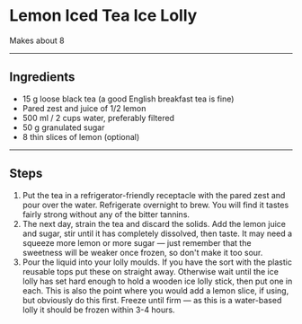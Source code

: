 # Lemon Iced Tea Ice Lolly

Makes about 8

---

## Ingredients

* 15 g loose black tea (a good English breakfast tea is fine)
* Pared zest and juice of 1/2 lemon
* 500 ml / 2 cups water, preferably filtered
* 50 g granulated sugar
* 8 thin slices of lemon (optional)

---

## Steps

1.  Put the tea in a refrigerator-friendly receptacle with the pared zest and pour over the water. Refrigerate overnight to brew. You will find it tastes fairly strong without any of the bitter tannins.
2.  The next day, strain the tea and discard the solids. Add the lemon juice and sugar, stir until it has completely dissolved, then taste. It may need a squeeze more lemon or more sugar — just remember that the sweetness will be weaker once frozen, so don't make it too sour.
3.  Pour the liquid into your lolly moulds. If you have the sort with the plastic reusable tops put these on straight away. Otherwise wait until the ice lolly has set hard enough to hold a wooden ice lolly stick, then put one in each. This is also the point where you would add a lemon slice, if using, but obviously do this first. Freeze until firm — as this is a water-based lolly it should be frozen within 3-4 hours.